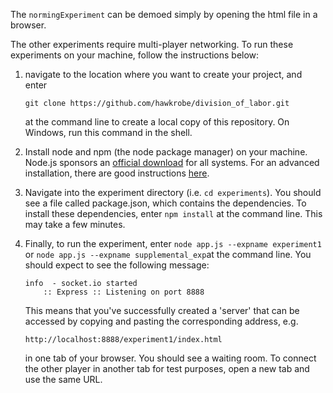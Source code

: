 The `normingExperiment` can be demoed simply by opening the html file in a browser.

The other experiments require multi-player networking. To run these experiments on your machine, follow the instructions below:

1. navigate to the location where you want to create your project, and enter 
   ```
   git clone https://github.com/hawkrobe/division_of_labor.git
   ```
   at the command line to create a local copy of this repository. On Windows, run this command in the shell.

2. Install node and npm (the node package manager) on your machine. Node.js sponsors an [official download](http://nodejs.org/download/) for all systems. For an advanced installation, there are good instructions [here](https://gist.github.com/isaacs/579814).

3. Navigate into the experiment directory (i.e. `cd experiments`). You should see a file called package.json, which contains the dependencies. To install these dependencies, enter ```npm install``` at the command line. This may take a few minutes.

4. Finally, to run the experiment, enter ```node app.js --expname experiment1``` or ```node app.js --expname supplemental_exp```at the command line. You should expect to see the following message:
   ```
   info  - socket.io started
       :: Express :: Listening on port 8888
   ```
   This means that you've successfully created a 'server' that can be accessed by copying and pasting the corresponding address, e.g.
   ```
   http://localhost:8888/experiment1/index.html
   ```
   in one tab of your browser. You should see a waiting room. To connect the other player in another tab for test purposes, open a new tab and use the same URL. 
